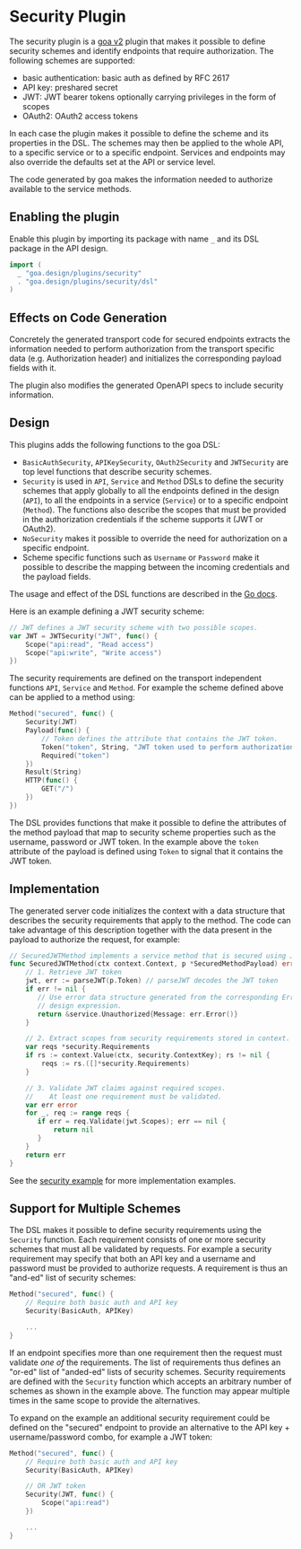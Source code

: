 # Security Plugin

The security plugin is a [goa v2](https://github.com/goadesign/goa/tree/v2)
plugin that makes it possible to define security schemes and identify endpoints
that require authorization. The following schemes are supported:

* basic authentication: basic auth as defined by RFC 2617
* API key: preshared secret
* JWT: JWT bearer tokens optionally carrying privileges in the form of scopes
* OAuth2: OAuth2 access tokens

In each case the plugin makes it possible to define the scheme and its
properties in the DSL. The schemes may then be applied to the whole API, to a
specific service or to a specific endpoint. Services and endpoints may also
override the defaults set at the API or service level.

The code generated by goa makes the information needed to authorize available to
the service methods.

## Enabling the plugin

Enable this plugin by importing its package with name `_` and its DSL package
in the API design.

```go
import (
  _ "goa.design/plugins/security"
  . "goa.design/plugins/security/dsl"
)
```

## Effects on Code Generation

Concretely the generated transport code for secured endpoints extracts the
information needed to perform authorization from the transport specific data
(e.g. Authorization header) and initializes the corresponding payload fields
with it.

The plugin also modifies the generated OpenAPI specs to include security
information.

## Design

This plugins adds the following functions to the goa DSL:

* `BasicAuthSecurity`, `APIKeySecurity`, `OAuth2Security` and `JWTSecurity` are
  top level functions that describe security schemes.
* `Security` is used in `API`, `Service` and `Method` DSLs to define the
  security schemes that apply globally to all the endpoints defined in the
  design (`API`), to all the endpoints in a service (`Service`) or to a specific
  endpoint (`Method`). The functions also describe the scopes that must be
  provided in the authorization credentials if the scheme supports it (JWT or
  OAuth2).
* `NoSecurity` makes it possible to override the need for authorization on a
  specific endpoint.
* Scheme specific functions such as `Username` or `Password` make it possible to
  describe the mapping between the incoming credentials and the payload fields.

The usage and effect of the DSL functions are described in the [Go
docs](https://godoc.org/goa.design/plugins/security/dsl).

Here is an example defining a JWT security scheme:

```go
// JWT defines a JWT security scheme with two possible scopes.
var JWT = JWTSecurity("JWT", func() {
    Scope("api:read", "Read access")
    Scope("api:write", "Write access")
})
```

The security requirements are defined on the transport independent functions
`API`, `Service` and `Method`. For example the scheme defined above can be
applied to a method using:

```go
Method("secured", func() {
    Security(JWT)
    Payload(func() {
        // Token defines the attribute that contains the JWT token.
        Token("token", String, "JWT token used to perform authorization")
        Required("token")
    })
    Result(String)
    HTTP(func() {
        GET("/")
    })
})
```

The DSL provides functions that make it possible to define the attributes of the
method payload that map to security scheme properties such as the username,
password or JWT token. In the example above the `token` attribute of the payload
is defined using `Token` to signal that it contains the JWT token.

## Implementation

The generated server code initializes the context with a data structure that
describes the security requirements that apply to the method. The code can take
advantage of this description together with the data present in the payload to
authorize the request, for example:

```go
// SecuredJWTMethod implements a service method that is secured using JWT tokens.
func SecuredJWTMethod(ctx context.Context, p *SecuredMethodPayload) error {
    // 1. Retrieve JWT token
    jwt, err := parseJWT(p.Token) // parseJWT decodes the JWT token
    if err != nil {
       // Use error data structure generated from the corresponding Error
       // design expression.
       return &service.Unauthorized{Message: err.Error()}
    }

    // 2. Extract scopes from security requirements stored in context.
    var reqs *security.Requirements
    if rs := context.Value(ctx, security.ContextKey); rs != nil {
        reqs := rs.([]*security.Requirements)
    }

    // 3. Validate JWT claims against required scopes.
    //    At least one requirement must be validated.
    var err error
    for _, req := range reqs {
       if err = req.Validate(jwt.Scopes); err == nil {
           return nil
       }
    }
    return err
}
```

See the [security example](https://github.com/goadesign/plugins/tree/master/security/example)
for more implementation examples.

## Support for Multiple Schemes

The DSL makes it possible to define security requirements using the `Security`
function. Each requirement consists of one or more security schemes that must
all be validated by requests. For example a security requirement may specify
that both an API key and a username and password must be provided to authorize
requests. A requirement is thus an "and-ed" list of security schemes:

```go
Method("secured", func() {
    // Require both basic auth and API key
    Security(BasicAuth, APIKey)

    ...
}
```

If an endpoint specifies more than one requirement then the request must
validate *one of* the requirements. The list of requirements thus defines an
"or-ed" list of "anded-ed" lists of security schemes. Security requirements are
defined with the `Security` function which accepts an arbitrary number of
schemes as shown in the example above. The function may appear multiple times in
the same scope to provide the alternatives.

To expand on the example an additional security requirement could be defined on
the "secured" endpoint to provide an alternative to the API key +
username/password combo, for example a JWT token:

```go
Method("secured", func() {
    // Require both basic auth and API key
    Security(BasicAuth, APIKey)

    // OR JWT token
    Security(JWT, func() {
        Scope("api:read")
    })

    ...
}
```
